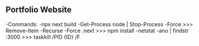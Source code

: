## Portfolio Website

-Commands: 
-npx next build
-Get-Process node | Stop-Process -Force  >>> Remove-Item -Recurse -Force .next >>> npm install
-netstat -ano | findstr :3000 >>> taskkill /PID {ID} /F